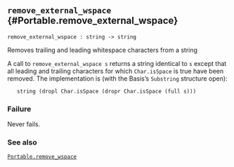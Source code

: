 ## `remove_external_wspace` {#Portable.remove_external_wspace}


```
remove_external_wspace : string -> string
```



Removes trailing and leading whitespace characters from a string


A call to `remove_external_wspace s` returns a string identical to `s`
except that all leading and trailing characters for which
`Char.isSpace` is true have been removed. The implementation is (with
the Basis’s `Substring` structure open):
    
       string (dropl Char.isSpace (dropr Char.isSpace (full s)))
    

### Failure

Never fails.

### See also

[`Portable.remove_wspace`](#Portable.remove_wspace)

